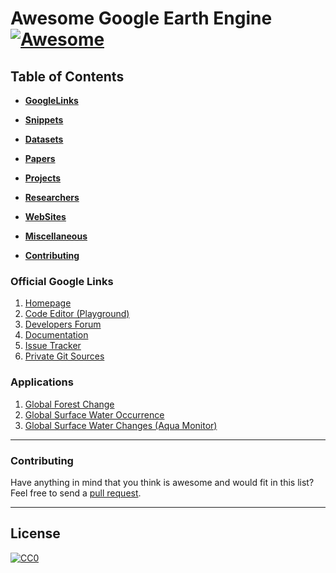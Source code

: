 # Awesome Google Earth Engine [![Awesome](https://cdn.rawgit.com/sindresorhus/awesome/d7305f38d29fed78fa85652e3a63e154dd8e8829/media/badge.svg)](https://github.com/sindresorhus/awesome)

## Table of Contents

* **[GoogleLinks](#googlelinks)**  

* **[Snippets](#snippets)**  

* **[Datasets](#datasets)**  

* **[Papers](#papers)**  

* **[Projects](#projects)**

* **[Researchers](#researchers)**  

* **[WebSites](#websites)**  

* **[Miscellaneous](#miscellaneous)**  

* **[Contributing](#contributing)**  


### Official Google Links

1.  [Homepage](http://earthengine.google.com)
2.  [Code Editor (Playground)](http://code.earthengine.google.com)
3.  [Developers Forum](https://groups.google.com/forum/#!forum/google-earth-engine-developers)
4.  [Documentation](https://developers.google.com/earth-engine/)
5.  [Issue Tracker](https://issuetracker.google.com/issues?q=componentid:184426&p=1)
6.  [Private Git Sources](https://earthengine.googlesource.com/#)

### Applications

1. [Global Forest Change](https://earthenginepartners.appspot.com/science-2013-global-forest)
2. [Global Surface Water Occurrence](http://global-surface-water.appspot.com)
3. [Global Surface Water Changes (Aqua Monitor)](http://aqua-monitor.appspot.com)


-----
### Contributing
Have anything in mind that you think is awesome and would fit in this list? Feel free to send a [pull request](https://github.com/gena/awesome-google-earth-engine/pulls). 

-----
## License

[![CC0](http://i.creativecommons.org/p/zero/1.0/88x31.png)](http://creativecommons.org/publicdomain/zero/1.0/)
